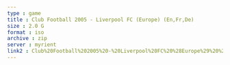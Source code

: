 ```yaml
---
type : game
title : Club Football 2005 - Liverpool FC (Europe) (En,Fr,De)
size : 2.0 G
format : iso
archive : zip
server : myrient
link2 : Club%20Football%202005%20-%20Liverpool%20FC%20%28Europe%29%20%28En%2CFr%2CDe%29
---
```


